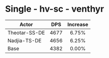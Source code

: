# Single - hv-sc - venthyr
| Actor | DPS | Increase |
|---|:---:|:---:|
|Theotar-SS-DE|4677|6.75%|
|Nadjia-TS-DE|4656|6.25%|
|Base|4382|0.00%|
